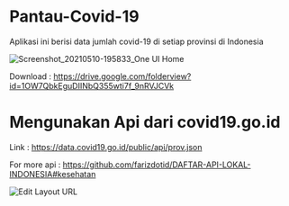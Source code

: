# Pantau-Covid-19

Aplikasi ini berisi data jumlah covid-19 di setiap provinsi di Indonesia


![Screenshot_20210510-195833_One UI Home](https://user-images.githubusercontent.com/59316805/117652554-8304d780-b1bd-11eb-90f5-21e86e99c4e1.jpg)


Download : https://drive.google.com/folderview?id=1OW7QbkEguDIINbQ355wti7f_9nRVJCVk
# Mengunakan Api dari covid19.go.id
Link : https://data.covid19.go.id/public/api/prov.json

For more api : https://github.com/farizdotid/DAFTAR-API-LOKAL-INDONESIA#kesehatan

![Edit Layout URL](https://user-images.githubusercontent.com/59316805/117650543-0b35ad80-b1bb-11eb-9a4a-8cc28e91c6c2.png)

